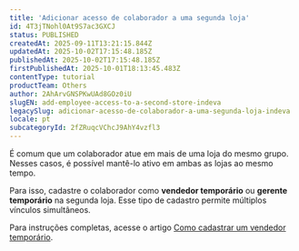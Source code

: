 ```yaml
---
title: 'Adicionar acesso de colaborador a uma segunda loja'
id: 4T3jTNohl0At9S7ac3GXCJ
status: PUBLISHED
createdAt: 2025-09-11T13:21:15.844Z
updatedAt: 2025-10-02T17:15:48.185Z
publishedAt: 2025-10-02T17:15:48.185Z
firstPublishedAt: 2025-10-01T18:13:45.483Z
contentType: tutorial
productTeam: Others
author: 2AhArvGNSPKwUAd8GOz0iU
slugEN: add-employee-access-to-a-second-store-indeva
legacySlug: adicionar-acesso-de-colaborador-a-uma-segunda-loja-indeva
locale: pt
subcategoryId: 2fZRuqcVChcJ9AhY4vzfl3
---
```


É comum que um colaborador atue em mais de uma loja do mesmo grupo. Nesses casos, é possível mantê-lo ativo em ambas as lojas ao mesmo tempo.

Para isso, cadastre o colaborador como **vendedor temporário** ou **gerente temporário** na segunda loja. Esse tipo de cadastro permite múltiplos vínculos simultâneos.

Para instruções completas, acesse o artigo [Como cadastrar um vendedor temporário](/pt/tutorial/vendedor-temporario--1D0znuLfmKpcuYGp29qrEX).
